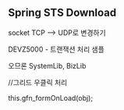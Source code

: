 ## Spring STS Download


socket TCP --> UDP로 변경하기


DEVZ5000 - 트랜잭션 처리 샘플


오므론 SystemLib, BizLib


//그리드 우클릭 처리

this.gfn_formOnLoad(obj);


